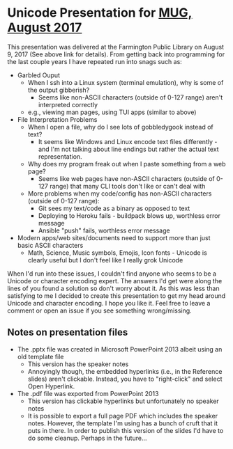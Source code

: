 #
# Unicode Presentation for [MUG, August 2017](http://www.mug.org/2017/07/august-8th-2017-mug-meeting/)

This presentation was delivered at the Farmington Public Library on August 9, 2017 (See above link for details).  From getting back into programming for the last couple years I have repeated run into snags such as:
* Garbled Ouput
  * When I ssh into a Linux system (terminal emulation), why is some of the output gibberish?
    * Seems like non-ASCII characters (outside of 0-127 range) aren't interpreted correctly
  * e.g., viewing man pages, using TUI apps (similar to above)
* File Interpretation Problems
  * When I open a file, why do I see lots of gobbledygook instead of text?
    * It seems like Windows and Linux encode text files differently - and I'm not talking about line endings but rather the actual text representation.
  * Why does my program freak out when I paste something from a web page?
    * Seems like web pages have non-ASCII characters (outside of 0-127 range) that many CLI tools don't like or can't deal with
  * More problems when my code/config has non-ASCII characters (outside of 0-127 range):
    * Git sees my text/code as a binary as opposed to text
    * Deploying to Heroku fails - buildpack blows up, worthless error message
    * Ansible "push" fails, worthless error message
* Modern apps/web sites/documents need to support more than just basic ASCII characters
  * Math, Science, Music symbols, Emojis, Icon fonts - Unicode is clearly useful but I don't feel like I really grok Unicode

When I'd run into these issues, I couldn't find anyone who seems to be a Unicode or character encoding expert.  The answers I'd get were along the lines of you found a solution so don't worry about it.  As this was less than satisfying to me I decided to create this presentation to get my head around Unicode and character encoding.  I hope you like it.  Feel free to leave a comment or open an issue if you see something wrong/missing.

## Notes on presentation files

* The .pptx file was created in Microsoft PowerPoint 2013 albeit using an old template file
  * This version has the speaker notes
  * Annoyingly though, the embedded hyperlinks (i.e., in the Reference slides) aren't clickable.  Instead, you have to "right-click" and select Open Hyperlink.
* The .pdf file was exported from PowerPoint 2013
  * This version has clickable hyperlinks but unfortunately no speaker notes
  * It is possible to export a full page PDF which includes the speaker notes.  However, the template I'm using has a bunch of cruft that it puts in there.  In order to publish this version of the slides I'd have to do some cleanup.  Perhaps in the future...

